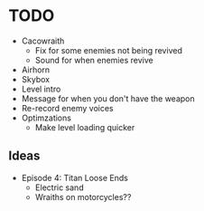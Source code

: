 # TODO
- Cacowraith
  - Fix for some enemies not being revived
  - Sound for when enemies revive
- Airhorn
- Skybox
- Level intro
- Message for when you don't have the weapon
- Re-record enemy voices
- Optimzations
  - Make level loading quicker

## Ideas

- Episode 4: Titan Loose Ends
  - Electric sand
  - Wraiths on motorcycles??